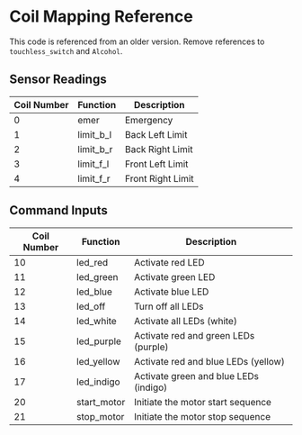 # Coil Mapping Reference

This code is referenced from an older version. Remove references to `touchless_switch` and `Alcohol`.

## Sensor Readings 

| Coil Number | Function | Description |
|-------------|----------|-------------|
| 0 | emer | Emergency |
| 1 | limit_b_l | Back Left Limit |
| 2 | limit_b_r | Back Right Limit |
| 3 | limit_f_l | Front Left Limit |
| 4 | limit_f_r | Front Right Limit |


## Command Inputs

| Coil Number | Function     | Description                              |
|-------------|--------------|------------------------------------------|
| 10          | led_red      | Activate red LED                         |
| 11          | led_green    | Activate green LED                       |
| 12          | led_blue     | Activate blue LED                        |
| 13          | led_off      | Turn off all LEDs                        |
| 14          | led_white        | Activate all LEDs (white)                |
| 15          | led_purple       | Activate red and green LEDs (purple)     |
| 16          | led_yellow       | Activate red and blue LEDs (yellow)      |
| 17          | led_indigo       | Activate green and blue LEDs (indigo)    |
| 20          | start_motor  | Initiate the motor start sequence        |
| 21          | stop_motor   | Initiate the motor stop sequence         |
